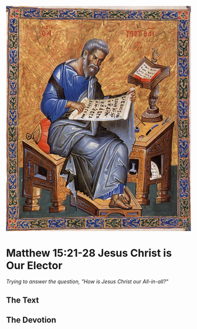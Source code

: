 <img class="intro-right" src="art-matthew.jpg">

# Matthew 15:21-28 Jesus Christ is Our Elector

*Trying to answer the question, "How is Jesus Christ our All-in-all?"*

## The Text

## The Devotion